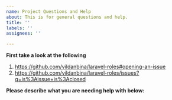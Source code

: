 ```yaml
---
name: Project Questions and Help
about: This is for general questions and help.
title: ''
labels: ''
assignees: ''

---
```


**First take a look at the following**
1. https://github.com/vildanbina/laravel-roles#opening-an-issue 
2. https://github.com/vildanbina/laravel-roles/issues?q=is%3Aissue+is%3Aclosed

**Please describe what you are needing help with below:**
